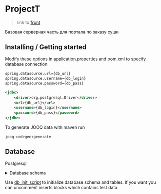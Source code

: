 # ProjectT
> link to [front](https://github.com/marinerbob/sush)

Базовая серверная часть для портала по заказу суши

## Installing / Getting started

Modify these options in application.properties and pom.xml to specify database connection
```properties
spring.datasource.url={db_url}
spring.datasource.username={db_login}
spring.datasource.password={db_pass}
```
```xml
<jdbc>
    <driver>org.postgresql.Driver</driver>
    <url>{db_url}</url>
    <username>{db_login}</username>
    <password>{db_pass}</password>
</jdbc>
```

To generate JOOQ data with maven run 
```
jooq-codegen:generate
```


## Database
Postgresql 

<details>
<summary>Database schema</summary>
    
![db_schema](db_schema.png "Database schema")
</details>

Use [db_init_script](db_init_testData.sql) to initialize database schema and tables.
If you want you can uncomment inserts blocks which contains test data.